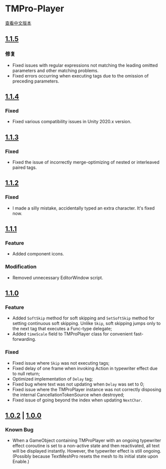 TMPro-Player
===
[查看中文版本](./CHANGELOG.md)

[1.1.5](https://github.com/Giresharu/TMPro-Player/releases/1.1.5)
---

### 修复
* Fixed issues with regular expressions not matching the leading omitted parameters and other matching problems.
* Fixed errors occurring when executing tags due to the omission of preceding parameters.

[1.1.4](https://github.com/Giresharu/TMPro-Player/releases/)
---

### Fixed
* Fixed various compatibility issues in Unity 2020.x version.

[1.1.3](https://github.com/Giresharu/TMPro-Player/releases/1.1.3)
---

### Fixed
* Fixed the issue of incorrectly merge-optimizing of nested or interleaved paired tags.

[1.1.2](https://github.com/Giresharu/TMPro-Player/releases/1.1.2)
---

### Fixed
* I made a silly mistake, accidentally typed an extra character. It's fixed now.

[1.1.1](https://github.com/Giresharu/TMPro-Player/releases/1.1.1)
---

### Feature
* Added component icons.

### Modification
* Removed unnecessary EditorWindow script.

[1.1.0](https://github.com/Giresharu/TMPro-Player/releases/1.1.0)
---

### Feature

* Added `SoftSkip` method for soft skipping and `SetSoftSkip` method for setting continuous soft skipping. Unlike `Skip`, soft skipping jumps only to the next tag that executes a Func-type delegate;
* Added `timeScale` field to TMProPlayer class for convenient fast-forwarding.

### Fixed

* Fixed issue where `Skip` was not executing tags;
* Fixed delay of one frame when invoking Action in typewriter effect due to null return;
* Optimized implementation of `Delay` tag;
* Fixed bug where text was not updating when `Delay` was set to 0;
* Fixed issue where the TMProPlayer instance was not correctly disposing the internal CancellationTokenSource when destroyed;
* Fixed issue of going beyond the index when updating `NextChar`.


[1.0.2](https://github.com/Giresharu/TMPro-Player/releases/1.0.2) | [1.0.0](https://github.com/Giresharu/TMPro-Player/releases/1.0.0)
---

### Known Bug

* When a GameObject containing TMProPlayer with an ongoing typewriter effect coroutine is set to a non-active state and then reactivated, all text will be displayed instantly. However, the typewriter effect is still ongoing. (Possibly because TextMeshPro resets the mesh to its initial state upon Enable.)


